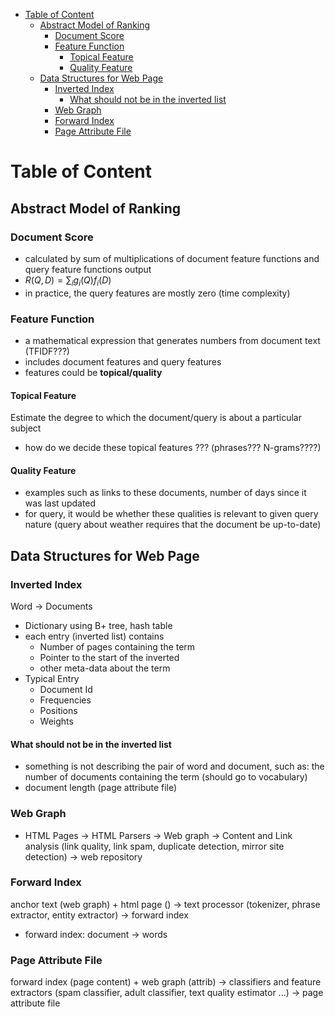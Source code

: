 
- [Table of Content](#table-of-content)
  - [Abstract Model of Ranking](#abstract-model-of-ranking)
    - [Document Score](#document-score)
    - [Feature Function](#feature-function)
      - [Topical Feature](#topical-feature)
      - [Quality Feature](#quality-feature)
  - [Data Structures for Web Page](#data-structures-for-web-page)
    - [Inverted Index](#inverted-index)
      - [What should not be in the inverted list](#what-should-not-be-in-the-inverted-list)
    - [Web Graph](#web-graph)
    - [Forward Index](#forward-index)
    - [Page Attribute File](#page-attribute-file)


# Table of Content
## Abstract Model of Ranking
### Document Score
  - calculated by sum of multiplications of document feature functions and query feature functions output 
  - $R(Q,D) = \sum_{i}g_i(Q)f_{i}(D)$
  - in practice, the query features are mostly zero (time complexity)

### Feature Function
  - a mathematical expression that generates numbers from document text (TFIDF???)
  - includes document features and query features
  - features could be **topical/quality**


#### Topical Feature
Estimate the degree to which the document/query is about a particular subject 
  - how do we decide these topical features ??? (phrases??? N-grams????)

#### Quality Feature
  - examples such as links to these documents, number of days since it was last updated
  - for query, it would be whether these qualities is relevant to given query nature (query about weather requires that the document be up-to-date)

## Data Structures for Web Page


### Inverted Index
Word -> Documents 
  - Dictionary using B+ tree, hash table
  - each entry (inverted list) contains 
    - Number of pages containing the term
    - Pointer to the start of the inverted 
    - other meta-data about the term
  - Typical Entry
    - Document Id
    - Frequencies
    - Positions
    - Weights
#### What should not be in the inverted list 
  - something is not describing the pair of word and document, such as: the number of documents containing the term (should go to vocabulary)
  - document length (page attribute file)


### Web Graph
  - HTML Pages -> HTML Parsers -> Web graph -> Content and Link analysis (link quality, link spam, duplicate detection, mirror site detection) -> web repository

### Forward Index
anchor text (web graph) + html page () -> text processor (tokenizer, phrase extractor, entity extractor) -> forward index
  - forward index: document -> words

### Page Attribute File
forward index (page content) + web graph (attrib) -> classifiers and feature extractors (spam classifier, adult classifier, text quality estimator ...) -> page attribute file

